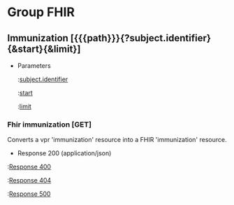 # Group FHIR

## Immunization [{{{path}}}{?subject.identifier}{&start}{&limit}]

+ Parameters

    :[subject.identifier]({{{common}}}/parameters/subject.identifier.md)

    :[start]({{{common}}}/parameters/start.md)

    :[limit]({{{common}}}/parameters/limit.md)


### Fhir immunization [GET]

Converts a vpr 'immunization' resource into a FHIR 'immunization' resource.

+ Response 200 (application/json)

:[Response 400]({{{common}}}/responses/400.md)

:[Response 404]({{{common}}}/responses/404.md)

:[Response 500]({{{common}}}/responses/500.md)

